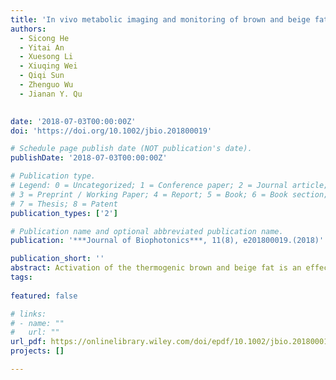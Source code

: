 ```yaml
---
title: 'In vivo metabolic imaging and monitoring of brown and beige fat'
authors:
  - Sicong He
  - Yitai An
  - Xuesong Li
  - Xiuqing Wei
  - Qiqi Sun
  - Zhenguo Wu
  - Jianan Y. Qu
  

date: '2018-07-03T00:00:00Z'
doi: 'https://doi.org/10.1002/jbio.201800019'

# Schedule page publish date (NOT publication's date).
publishDate: '2018-07-03T00:00:00Z'

# Publication type.
# Legend: 0 = Uncategorized; 1 = Conference paper; 2 = Journal article;
# 3 = Preprint / Working Paper; 4 = Report; 5 = Book; 6 = Book section;
# 7 = Thesis; 8 = Patent
publication_types: ['2']

# Publication name and optional abbreviated publication name.
publication: '***Journal of Biophotonics***, 11(8), e201800019.(2018)'

publication_short: ''
abstract: Activation of the thermogenic brown and beige fat is an effective means to increasing whole-body energy expenditure. In this work, a unique label-free method was developed to quantitatively assess the metabolism and thermogenesis of mouse adipose tissues in vivo. Specifically, an optical redox ratio (ORR) based on the endogenous fluorescence of mitochondrial metabolic coenzymes (nicotinamide adenine dinucleotide and flavin adenine dinucleotide) was used to measure the metabolic state of adipocytes. Our findings demonstrate that the ORR provides a label-free and real-time biomarker to determine the thermogenic response of brown, beige and white adipose tissues to a variety of physiological stimulations. In addition, the redox ratio also can be used to evaluate the degree of browning in the white fat of cold-acclimated mice. This technique is important to understand the recruitment and activation of thermogenic adipocytes in mammals and thus can help to develop therapeutic strategies against obesity.
tags:
  
featured: false

# links:
# - name: ""
#   url: ""
url_pdf: https://onlinelibrary.wiley.com/doi/epdf/10.1002/jbio.201800019
projects: []

---
```





